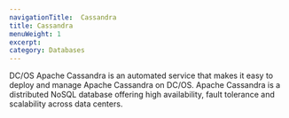 ```yaml
---
navigationTitle:  Cassandra
title: Cassandra
menuWeight: 1
excerpt:
category: Databases
---
```


DC/OS Apache Cassandra is an automated service that makes it easy to deploy and manage Apache Cassandra on DC/OS. Apache Cassandra is a distributed NoSQL database offering high availability, fault tolerance and scalability across data centers.
